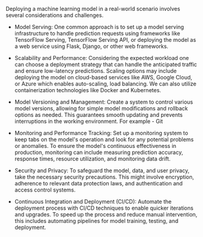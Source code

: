 Deploying a machine learning model in a real-world scenario involves several considerations and challenges.

* Model Serving: One common approach is to set up a model serving infrastructure to handle prediction requests using frameworks like TensorFlow Serving, TensorFlow Serving API, or deploying the model as a web service using Flask, Django, or other web frameworks.

* Scalability and Performance: Considering the expected workload one can choose a deployment strategy that can handle the anticipated traffic and ensure low-latency predictions. Scaling options may include deploying the model on cloud-based services like AWS, Google Cloud, or Azure which enables auto-scaling, load balancing. We can also utilize containerization technologies like Docker and Kubernetes.

* Model Versioning and Management: Create a system to control various model versions, allowing for simple model modifications and rollback options as needed. This guarantees smooth updating and prevents interruptions in the working environment. For example - Git

* Monitoring and Performance Tracking: Set up a monitoring system to keep tabs on the model's operation and look for any potential problems or anomalies. To ensure the model's continuous effectiveness in production, monitoring can include measuring prediction accuracy, response times, resource utilization, and monitoring data drift.

* Security and Privacy: To safeguard the model, data, and user privacy, take the necessary security precautions. This might involve encryption, adherence to relevant data protection laws, and authentication and access control systems.

* Continuous Integration and Deployment (CI/CD): Automate the deployment process with CI/CD techniques to enable quicker iterations and upgrades. To speed up the process and reduce manual intervention, this includes automating pipelines for model training, testing, and deployment.
